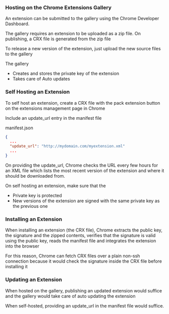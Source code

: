 ### Hosting on the Chrome Extensions Gallery

An extension can be submitted to the gallery using the Chrome Developer Dashboard.

The gallery requires an extension to be uploaded as a zip file. On publishing, a CRX file is generated from the zip file

To release a new version of the extension, just upload the new source files to the gallery

The gallery
* Creates and stores the private key of the extension
* Takes care of Auto updates


### Self Hosting an Extension

To self host an extension, create a CRX file with the pack extension button on the extensions management 
page in Chrome 

Include an update_url entry in the manifest file

manifest.json 

```json
{
  ...
  "update_url": "http://mydomain.com/myextension.xml"
  ...
}
```

On providing the update_url, Chrome checks the URL every few hours for an XML file which lists 
the most recent version of the extension and where it should be downloaded from. 

On self hosting an extension, make sure that the
* Private key is protected
* New versions of the extension are signed with the same private key as the previous one

### Installing an Extension 

When installing an extension (the CRX file), Chrome extracts the public key, the signature and the zipped contents, verifies that the signature is valid using the public key, reads the manifest file and integrates the extension into the browser

For this reason, Chrome can fetch CRX files over a plain non-ssh connection because it would 
check the signature inside the CRX file before installing it

### Updating an Extension

When hosted on the gallery, publishing an updated extension would suffice and the gallery would take care of 
auto updating the extension 

When self-hosted, providing an update_url in the manifest file would suffice. 